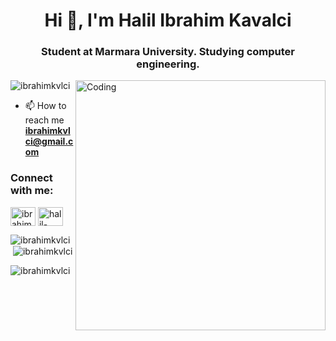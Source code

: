<h1 align="center">Hi 👋, I'm Halil Ibrahim Kavalci</h1>
<h3 align="center">Student at Marmara University. Studying computer engineering.</h3>
<img align="right" alt="Coding" width="400" src="https://i.giphy.com/media/qgQUggAC3Pfv687qPC/giphy.webp">

<p align="left"> <img src="https://komarev.com/ghpvc/?username=ibrahimkvlci&label=Profile%20views&color=0e75b6&style=flat" alt="ibrahimkvlci" /> </p>

- 📫 How to reach me **ibrahimkvlci@gmail.com**

<h3 align="left">Connect with me:</h3>
<p align="left">
<a href="https://twitter.com/ibrahimkavlci" target="blank"><img align="center" src="https://raw.githubusercontent.com/rahuldkjain/github-profile-readme-generator/master/src/images/icons/Social/twitter.svg" alt="ibrahimkavlci" height="30" width="40" /></a>
<a href="https://www.linkedin.com/in/halil-ibrahim-kavalc%C4%B1-3a7118250/" target="blank"><img align="center" src="https://raw.githubusercontent.com/rahuldkjain/github-profile-readme-generator/master/src/images/icons/Social/linked-in-alt.svg" alt="halil-ibrahim-kavalcı-955987252" height="30" width="40" /></a>
</p>

<p><img align="left" src="https://github-readme-stats.vercel.app/api/top-langs?username=ibrahimkvlci&show_icons=true&locale=en&layout=compact" alt="ibrahimkvlci" /></p>

<p>&nbsp;<img align="center" src="https://github-readme-stats.vercel.app/api?username=ibrahimkvlci&show_icons=true&locale=en" alt="ibrahimkvlci" /></p>

<p><img align="center" src="https://github-readme-streak-stats.herokuapp.com/?user=ibrahimkvlci&" alt="ibrahimkvlci" /></p>
